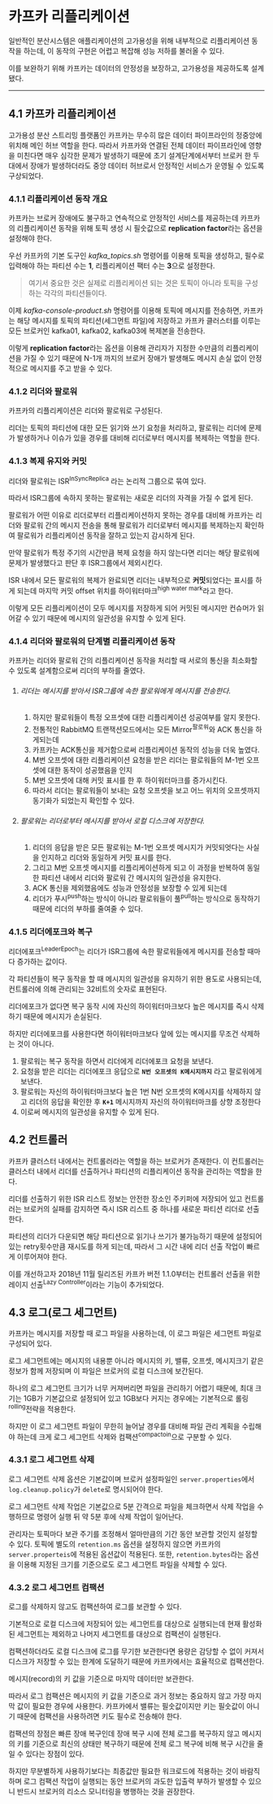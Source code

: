 # 카프카 리플리케이션

일반적인 분산시스템은 애플리케이션의 고가용성을 위해 내부적으로 리플리케이션 동작을 하는데, 이 동작의 구현은 어렵고 복잡해 성능 저하를 불러올 수 있다.

이를 보완하기 위해 카프카는 데이터의 안정성을 보장하고, 고가용성을 제공하도록 설계됐다.

---

## 4.1 카프카 리플리케이션

고가용성 분산 스트리밍 플랫폼인 카프카는 무수히 많은 데이터 파이프라인의 정중앙에 위치해 메인 허브 역할을 한다.
따라서 카프카와 연결된 전체 데이터 파이프라인에 영향을 미친다면 매우 심각한 문제가 발생하기 때문에 초기 설계단계에서부터 브로커 한 두대에서
장애가 발생하더라도 중앙 데이터 허브로서 안정적인 서비스가 운영될 수 있도록 구상되었다.

### 4.1.1 리플리케이션 동작 개요

카프카는 브로커 장애에도 불구하고 연속적으로 안정적인 서비스를 제공하는데 카프카의 리플리케이션 동작을 위해
토픽 생성 시 필숫값으로 **replication factor**라는 옵션을 설정해야 한다.

우선 카프카의 기본 도구인 *kafka_topics.sh* 명령어를 이용해 토픽을 생성하고, 필수로 입력해야 하는 파티션 수는 **1**,
리플리케이션 팩터 수는 **3**으로 설정한다.

> 여기서 중요한 것은 실제로 리플리케이션 되는 것은 토픽이 아니라 토픽을 구성하는 각각의 파티션들이다.

이제 *kafka-console-product.sh* 명령어를 이용해 토픽에 메시지를 전송하면, 카프카는 해당 메시지를 토픽의 파티션(세그먼트 파일)에 저장하고
카프카 클러스터를 이루는 모든 브로커인 kafka01, kafka02, kafka03에 복제본을 전송한다.

이렇게 **replication factor**라는 옵션을 이용해 관리자가 지정한 수만큼의 리플리케이션을 가질 수 있기 때문에 N-1개 까지의 브로커 장애가 발생해도
메시지 손실 없이 안정적으로 메시지를 주고 받을 수 있다.

### 4.1.2 리더와 팔로워

카프카의 리플리케이션은 리더와 팔로워로 구성된다.

리더는 토픽의 파티션에 대한 모든 읽기와 쓰기 요청을 처리하고, 팔로워는 리더에 문제가 발생하거나 이슈가 있을 경우를 대비해 리더로부터 메시지를 복제하는 역할을 한다.

### 4.1.3 복제 유지와 커밋

리더와 팔로워는 ISR<sup>InSyncReplica</sup> 라는 논리적 그룹으로 묶여 있다.

따라서 ISR그룹에 속하지 못하는 팔로워는 새로운 리더의 자격을 가질 수 없게 된다.

팔로워가 어떤 이유로 리더로부터 리플리케이션하지 못하는 경우를 대비해 카프카는 리더와 팔로워 간의 메시지 전송을 통해 팔로워가 리더로부터 메시지를 복제하는지 확인하여
팔로워가 리플리케이션 동작을 잘하고 있는지 감시하게 된다.

만약 팔로워가 특정 주기의 시간만큼 복제 요청을 하지 않는다면 리더는 해당 팔로워에 문제가 발생했다고 판단 후 ISR그룹에서 제외시킨다.

ISR 내에서 모든 팔로워의 복제가 완료되면 리더는 내부적으로 **커밋**되었다는 표시를 하게 되는데 마지막 커밋 offset 위치를 하이워터마크<sup>high water mark</sup>라고 한다.

이렇게 모든 리플리케이션이 모두 메시지를 저장하게 되어 커밋된 메시지만 컨슈머가 읽어갈 수 있기 때문에 메시지의 일관성을 유지할 수 있게 된다.

### 4.1.4 리더와 팔로워의 단계별 리플리케이션 동작

카프카는 리더와 팔로워 간의 리플리케이션 동작을 처리할 때 서로의 통신을 최소화할 수 있도록 설계함으로써 리더의 부하를 줄였다.

1. ###### 리더는 메시지를 받아서 ISR그룹에 속한 팔로워에게 메시지를 전송한다.
    1. 하지만 팔로워들이 특정 오프셋에 대한 리플리케이션 성공여부를 알지 못한다.
    2. 전통적인 RabbitMQ 트랜잭션모드에서는 모든 Mirror<sup>팔로워</sup>와 ACK 통신을 하게되는데
    3. 카프카는 ACK통신을 제거함으로써 리플리케이션 동작의 성능을 더욱 높였다.
    4. M번 오프셋에 대한 리플리케이션 요청을 받은 리더는 팔로워들의 M-1번 오프셋에 대한 동작이 성공했음을 인지
    5. M번 오프셋에 대해 커밋 표시를 한 후 하이워터마크를 증가시킨다.
    6. 따라서 리더는 팔로워들이 보내는 요청 오프셋을 보고 어느 위치의 오프셋까지 동기화가 되었는지 확인할 수 있다.
2. ###### 팔로워는 리더로부터 메시지를 받아서 로컬 디스크에 저장한다.
    1. 리더의 응답을 받은 모든 팔로워는 M-1번 오프셋 메시지가 커밋되엇다는 사실을 인지하고 리더와 동일하게 커밋 표시를 한다.
    2. 그리고 M번 오프셋 메시지를 리플리케이션하게 되고 이 과정을 반복하여 동일한 파티션 내에서 리더와 팔로워 간 메시지의 일관성을 유지한다.
    3. ACK 통신을 제외했음에도 성능과 안정성을 보장할 수 있게 되는데
    4. 리더가 푸시<sup>push</sup>하는 방식이 아니라 팔로워들이 풀<sup>pull</sup>하는 방식으로 동작하기 때문에 리더의 부하를 줄여줄 수 있다.


### 4.1.5 리더에포크와 복구

리더에포크<sup>LeaderEpoch</sup>는 리더가 ISR그룹에 속한 팔로워들에게 메시지를 전송할 때마다 증가하는 값이다.

각 파티션들이 복구 동작을 할 때 메시지의 일관성을 유지하기 위한 용도로 사용되는데, 컨트롤러에 의해 관리되는 32비트의 숫자로 표현된다.

리더에포크가 없다면 복구 동작 시에 자신의 하이워터마크보다 높은 메시지를 즉시 삭제하기 때문에 메시지가 손실된다.

하지만 리더에포크를 사용한다면 하이워터마크보다 앞에 있는 메시지를 무조건 삭제하는 것이 아니다.

1. 팔로워는 복구 동작을 하면서 리더에게 리더에포크 요청을 보낸다.
2. 요청을 받은 리더는 리더에포크 응답으로 **`N번 오프셋의 K메시지까지`** 라고 팔로워에게 보낸다.
3. 팔로워는 자신의 하이워터마크보다 높은 1번 N번 오프셋의 K메시지를 삭제하지 않고 리더의 응답을 확인한 후 **`K+1`** 메시지까지 자신의 하이워터마크를 상향 조정한다
4. 이로써 메시지의 일관성을 유지할 수 있게 된다.

## 4.2 컨트롤러

카프카 클러스터 내에서는 컨트롤러라는 역할을 하는 브로커가 존재한다.
이 컨트롤러는 클러스터 내에서 리더를 선출하거나 파티션의 리플리케이션 동작을 관리하는 역할을 한다.

리더를 선출하기 위한 ISR 리스트 정보는 안전한 장소인 주키퍼에 저장되어 있고 컨트롤러는 브로커의 실패를 감지하면 즉시 ISR 리스트 중 하나를 새로운 파티션 리더로 선출한다.

파티션의 리더가 다운되면 해당 파티션으로 읽기나 쓰기가 불가능하기 때문에 설정되어있는 retry횟수만큼 재시도를 하게 되는데, 따라서 그 시간 내에 리더 선출 작업이 빠르게 이루어져야 한다.

이를 개선하고자 2018년 11월 릴리즈된 카프카 버전 1.1.0부터는 컨트롤러 선출을 위한 레이지 선출<sup>Lazy Controller</sup>이라는 기능이 추가되었다.


## 4.3 로그(로그 세그먼트)

카프카는 메시지를 저장할 때 로그 파일을 사용하는데, 이 로그 파일은 세그먼트 파일로 구성되어 있다.

로그 세그먼트에는 메시지의 내용뿐 아니라 메시지의 키, 밸류, 오프셋, 메시지크기 같은 정보가 함께 저장되며 이 파일은 브로커의 로컬 디스크에 보간된다.

하나의 로그 세그먼트 크기가 너무 커져버리면 파일을 관리하기 어렵기 때문에, 최대 크기는 1GB가 기본값으로 설정되어 있고
1GB보다 커지는 경우에는 기본적으로 롤링<sup>rolling</sup>전략을 적용한다.

하지만 이 로그 세그먼트 파일이 무한히 늘어날 경우를 대비해 파일 관리 계획을 수립해야 하는데 크게 로그 세그먼트 삭제와 컴팩션<sup>compactoin</sup>으로 구분할 수 있다.

### 4.3.1 로그 세그먼트 삭제

로그 세그먼트 삭제 옵션은 기본값이며 브로커 설정파일인 `server.properties`에서 `log.cleanup.policy`가 `delete`로 명시되어야 한다.

로그 세그먼트 삭제 작업은 기본값으로 5분 간격으로 파일을 체크하면서 삭제 작업을 수행하므로 명령어 실행 뒤 약 5분 후에 삭제 작업이 일어난다.

관리자는 토픽마다 보관 주기를 조정해서 얼마만큼의 기간 동안 보관할 것인지 설정할 수 있다. 토픽에 별도의 `retention.ms` 옵션을 설정하지 않으면 카프카의 `server.properteis`에
적용된 옵션값이 적용된다.
또한, `retention.bytes`라는 옵션을 이용해 지정된 크기를 기준으로도 로그 세그먼트 파일을 삭제할 수 있다.

### 4.3.2 로그 세그먼트 컴팩션

로그를 삭제하지 않고도 컴팩션하여 로그를 보관할 수 있다.

기본적으로 로컬 디스크에 저장되어 있는 세그먼트를 대상으로 실행되는데 현재 활성화된 세그먼트는 제외하고 나머지 세그먼트를 대상으로 컴팩션이 실행된다.

컴팩션하더라도 로컬 디스크에 로그를 무기한 보관한다면 용량은 감당할 수 없이 커져서 디스크가 저장할 수 있는 한계에 도달하기 때문에 카프카에서는
효율적으로 컴팩션한다.

메시지(record)의 키 값을 기준으로 마지막 데이터만 보관한다.

따라서 로그 컴팩션은 메시지의 키 값을 기준으로 과거 정보는 중요하지 않고 가장 마지막 값이 필요한 경우에 사용한다.
카프카에서 밸류는 필숫값이지만 키는 필숫값이 아니기 때문에 컴팩션을 사용하려면 키도 필수로 전송해야 한다.

컴팩션의 장점은 빠른 장애 복구인데 장애 복구 시에 전체 로그를 복구하지 않고 메시지의 키를 기준으로 최신의 상태만 복구하기 때문에 전체 로그 복구에 비해
복구 시간을 줄일 수 있다는 장점이 있다.

하지만 무분별하게 사용하기보다는 최종값만 필요한 워크로드에 적용하는 것이 바람직 하며 로그 컴팩션 작업이 실행되는 동안 브로커의 과도한
입출력 부하가 발생할 수 있으니 반드시 브로커의 리소스 모니터링을 병행하는 것을 권장한다.